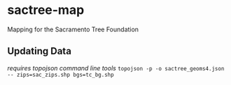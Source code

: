 sactree-map
===========

Mapping for the Sacramento Tree Foundation

## Updating Data

_requires topojson command line tools_
`topojson -p -o sactree_geoms4.json -- zips=sac_zips.shp bgs=tc_bg.shp`
